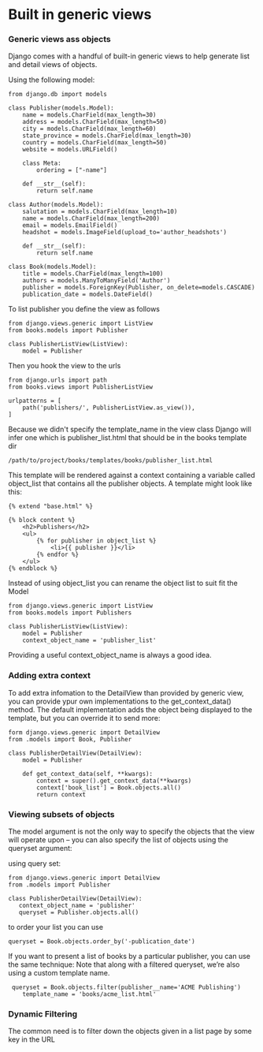 # Built in generic views

### Generic views ass objects

Django comes with a handful of built-in generic views to help generate list and detail views of objects.

Using the following model:

```
from django.db import models

class Publisher(models.Model):
    name = models.CharField(max_length=30)
    address = models.CharField(max_length=50)
    city = models.CharField(max_length=60)
    state_province = models.CharField(max_length=30)
    country = models.CharField(max_length=50)
    website = models.URLField()

    class Meta:
        ordering = ["-name"]

    def __str__(self):
        return self.name

class Author(models.Model):
    salutation = models.CharField(max_length=10)
    name = models.CharField(max_length=200)
    email = models.EmailField()
    headshot = models.ImageField(upload_to='author_headshots')

    def __str__(self):
        return self.name

class Book(models.Model):
    title = models.CharField(max_length=100)
    authors = models.ManyToManyField('Author')
    publisher = models.ForeignKey(Publisher, on_delete=models.CASCADE)
    publication_date = models.DateField()
```

To list publisher you define the view as follows

```
from django.views.generic import ListView
from books.models import Publisher

class PublisherListView(ListView):
    model = Publisher
```

Then you hook the view to the urls

```
from django.urls import path
from books.views import PublisherListView

urlpatterns = [
    path('publishers/', PublisherListView.as_view()),
]
```

Because we didn't specify the template_name in the view class Django will infer one which is publisher_list.html that should be in the books template dir

```
/path/to/project/books/templates/books/publisher_list.html
```

This template will be rendered against a context containing a variable called object_list that contains all the publisher objects. A template might look like this:

```
{% extend "base.html" %}

{% block content %}
    <h2>Publishers</h2>
    <ul>
        {% for publisher in object_list %}
            <li>{{ publisher }}</li>
        {% endfor %}
    </ul>
{% endblock %}
```

Instead of using object_list you can rename the object list to suit fit the Model

```
from django.views.generic import ListView
from books.models import Publishers

class PublisherListView(ListView):
    model = Publisher
    context_object_name = 'publisher_list'
```
Providing a useful context_object_name is always a good idea.

### Adding extra context

To add extra infomation to the DetailView than provided by generic view, you can provide ypur own implementations to the get_context_data() method.  The default implementation adds the object being displayed to the template, but you can override it to send more:

```
form django.views.generic import DetailView
from .models import Book, Publisher

class PublisherDetailView(DetailView):
    model = Publisher

    def get_context_data(self, **kwargs):
        context = super().get_context_data(**kwargs)
        context['book_list'] = Book.objects.all()
        return context
```

### Viewing subsets of objects
 The model argument is not the only way to specify the objects that the view will operate upon – you can also specify the list of objects using the queryset argument:

 using query set:

 ```
 from django.views.generic import DetailView
 from .models import Publisher

 class PublisherDetailView(DetailView):
    context_object_name = 'publisher'
    queryset = Publisher.objects.all()
```

to order your list you can use

```
queryset = Book.objects.order_by('-publication_date')
```

 If you want to present a list of books by a particular publisher, you can use the same technique: Note that along with a filtered queryset, we’re also using a custom template name.

```
 queryset = Book.objects.filter(publisher__name='ACME Publishing')
    template_name = 'books/acme_list.html'
```

### Dynamic Filtering
The common need is to filter down the objects given in a list page by some key in the URL
